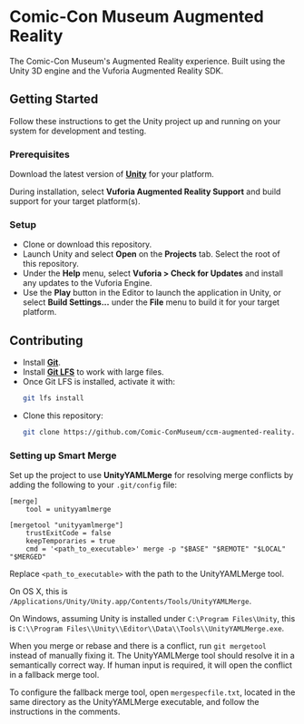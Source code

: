 # Comic-Con Museum Augmented Reality

The Comic-Con Museum's Augmented Reality experience. Built using the Unity 3D engine and the Vuforia Augmented Reality SDK.

## Getting Started

Follow these instructions to get the Unity project up and running on your system for development and testing.

### Prerequisites

Download the latest version of [**Unity**](https://unity3d.com/get-unity/download) for your platform.

During installation, select **Vuforia Augmented Reality Support** and build support for your target platform(s).

### Setup

* Clone or download this repository.
* Launch Unity and select **Open** on the **Projects** tab. Select the root of this repository.
* Under the **Help** menu, select **Vuforia > Check for Updates** and install any updates to the Vuforia Engine.
* Use the **Play** button in the Editor to launch the application in Unity, or select **Build Settings...** under the **File** menu to build it for your target platform.

## Contributing

* Install [**Git**](https://git-scm.com/).
* Install [**Git LFS**](https://git-lfs.github.com/) to work with large files.
* Once Git LFS is installed, activate it with:
    ```sh
    git lfs install
    ```
* Clone this repository:
    ```sh
    git clone https://github.com/Comic-ConMuseum/ccm-augmented-reality.git
    ```

### Setting up Smart Merge

Set up the project to use **UnityYAMLMerge** for resolving merge conflicts by adding the following to your `.git/config` file:
```
[merge]
    tool = unityyamlmerge

[mergetool "unityyamlmerge"]
    trustExitCode = false
    keepTemporaries = true
    cmd = '<path_to_executable>' merge -p "$BASE" "$REMOTE" "$LOCAL" "$MERGED"
```
Replace `<path_to_executable>` with the path to the UnityYAMLMerge tool.

On OS X, this is `/Applications/Unity/Unity.app/Contents/Tools/UnityYAMLMerge`.

On Windows, assuming Unity is installed under `C:\Program Files\Unity`, this is `C:\\Program Files\\Unity\\Editor\\Data\\Tools\\UnityYAMLMerge.exe`.

When you merge or rebase and there is a conflict, run `git mergetool` instead of manually fixing it. The UnityYAMLMerge tool should resolve it in a semantically correct way. If human input is required, it will open the conflict in a fallback merge tool. 

To configure the fallback merge tool, open `mergespecfile.txt`, located in the same directory as the UnityYAMLMerge executable, and follow the instructions in the comments.
